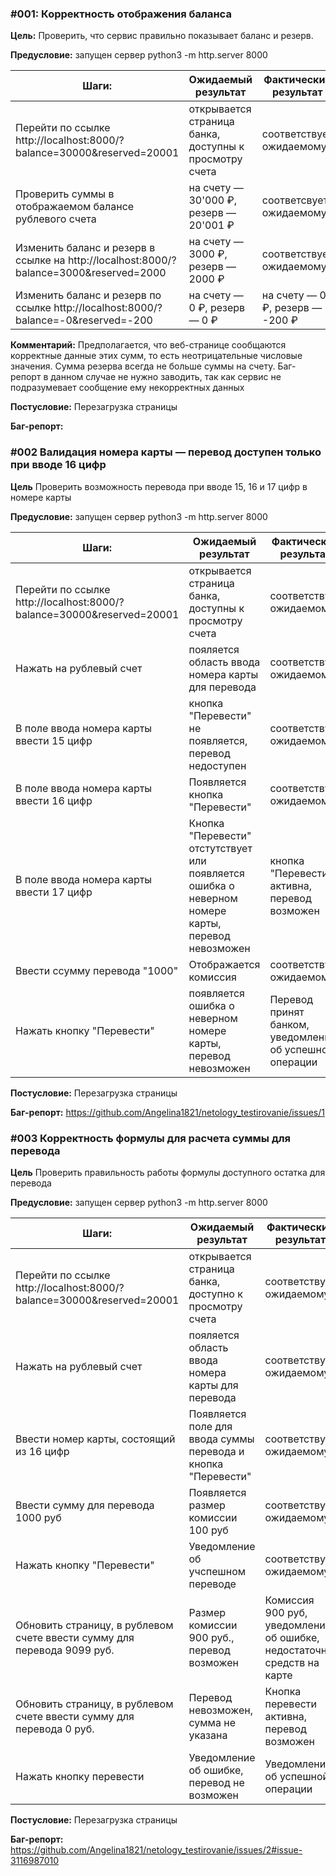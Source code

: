 ### #001: Корректность отображения баланса

**Цель:** Проверить, что сервис правильно показывает баланс и резерв.

**Предусловие:** запущен сервер python3 -m http.server 8000

**Шаги:**                     | **Ожидаемый результат**              | **Фактический результат**                 | **Статус**    |
------------------------------|--------------------------------------|-------------------------------------------|---------------|
Перейти по ссылке http://localhost:8000/?balance=30000&reserved=20001 | открывается страница банка, доступны к просмотру счета   | соответствует ожидаемому | Passed |
Проверить суммы в отображаемом балансе рублевого счета | на счету — 30'000 ₽, резерв — 20'001 ₽ | соответсвует ожидаемому | Passed |
Изменить баланс и резерв в ссылке на http://localhost:8000/?balance=3000&reserved=2000 | на счету — 3000 ₽, резерв — 2000 ₽ | соответствует ожидаемому | Passed |
Изменить баланс и резерв по ссылке http://localhost:8000/?balance=-0&reserved=-200 | на счету — 0 ₽, резерв — 0 ₽ | на счету — 0 ₽, резерв — -200 ₽ | Failed |

**Комментарий:**  Предполагается, что веб-странице сообщаются корректные данные этих сумм, то есть неотрицательные числовые значения. Сумма резерва всегда не больше суммы на счету. Баг-репорт в данном случае не нужно заводить, так как сервис не подразумевает сообщение ему некорректных данных

**Постусловие:** Перезагрузка страницы

**Баг-репорт:**



### #002 Валидация номера карты — перевод доступен только при вводе 16 цифр

**Цель** Проверить возможность перевода при вводе 15, 16 и 17 цифр в номере карты

**Предусловие:** запущен сервер python3 -m http.server 8000

**Шаги:**                     | **Ожидаемый результат**              | **Фактический результат**                 | **Статус**    |
------------------------------|--------------------------------------|-------------------------------------------|---------------|
Перейти по ссылке http://localhost:8000/?balance=30000&reserved=20001 | открывается страница банка, доступны к просмотру счета   | соответствует ожидаемому | Passed |
Нажать на рублевый счет | пояляется область ввода номера карты для перевода   |    соответствует ожидаемому | Passed |
В поле ввода номера карты ввести 15 цифр | кнопка "Перевести" не появляется, перевод недоступен | соответствует ожидаемому | Passed |
В поле ввода номера карты ввести 16 цифр | Появляется кнопка "Перевести" | соответствует ожидаемому | Passed |
В поле ввода номера карты ввести 17 цифр | Кнопка "Перевести" отстутствует или появляется ошибка о неверном номере карты, перевод невозможен | кнопка "Перевести" активна, перевод возможен | Failed |
Ввести ссумму перевода "1000" | Отображается комиссия | соответствует ожидаемому | Passed |
Нажать кнопку "Перевести" | появляется ошибка о неверном номере карты, перевод невозможен | Перевод принят банком, уведомление об успешной операции | Failed |

**Постусловие:** Перезагрузка страницы

**Баг-репорт:**
https://github.com/Angelina1821/netology_testirovanie/issues/1


### #003 Корректность формулы для расчета суммы для перевода

**Цель** Проверить правильность работы формулы доступного остатка для перевода

**Предусловие:** запущен сервер python3 -m http.server 8000

**Шаги:**                     | **Ожидаемый результат**              | **Фактический результат**                 | **Статус**    |
------------------------------|--------------------------------------|-------------------------------------------|---------------|
Перейти по ссылке http://localhost:8000/?balance=30000&reserved=20001 |  открывается страница банка, доступно к просмотру счета   | соответствует ожидаемому | Passed |
Нажать на рублевый счет  |  пояляется область ввода номера карты для перевода   |    соответствует ожидаемому | Passed |
Ввести номер карты, состоящий из 16 цифр | Появляется поле для ввода суммы перевода и кнопка "Перевести" |  соответствует ожидаемому | Passed |
Ввести сумму для перевода 1000 руб | Появляется размер комиссии 100 руб | соответствует ожидаемому | Passed |
Нажать кнопку "Перевести" | Уведомление об учспешном переводе |  соответствует ожидаемому | Passed |
Обновить страницу, в рублевом счете ввести сумму для перевода 9099 руб. | Размер комиссии 900 руб., перевод возможен | Комиссия 900 руб, уведомление об ошибке, недостаточно средств на карте |  Failed |
Обновить страницу, в рублевом счете ввести сумму для перевода 0 руб. | Перевод невозможен, сумма не указана | Кнопка перевести активна, перевод возможен | Failed |
Нажать кнопку перевести | Уведомление об ошибке, перевод не возможен | Уведомление об успешной операции | Failed |

**Постусловие:** Перезагрузка страницы

**Баг-репорт:** https://github.com/Angelina1821/netology_testirovanie/issues/2#issue-3116987010


